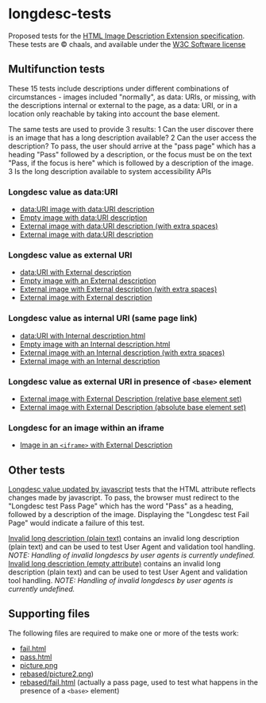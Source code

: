 longdesc-tests
==============

Proposed tests for the [HTML Image Description Extension specification](http://www.w3.org/TR/html-longdesc). These tests are © chaals, and available under the [W3C Software license](http://www.w3.org/Consortium/Legal/copyright-software)

## Multifunction tests

These 15 tests include descriptions under different combinations of circumstances - images included "normally", as data: URIs, or missing, with the descriptions internal or external to the page, as a data: URI, or in a location only reachable by taking into account the base element.

The same tests are used to provide 3 results:
1 Can the user discover there is an image that has a long description available?
2 Can the user access the description? To pass, the user should arrive at the "pass page" which has a heading "Pass" followed by a description, or the focus must be on the text "Pass, if the focus is here" which is followed by a description of the image.
3 Is the long description available to system accessibility APIs

### Longdesc value as data:URI

* [data:URI image with data:URI description](https://rawgithub.com/chaals/longdesc-tests/master/data-uri-image-data-uri-description.html)
* [Empty image with data:URI description](https://rawgithub.com/chaals/longdesc-tests/master/empty-image-data-uri-description.html)
* [External image with data:URI description (with extra spaces)](https://rawgithub.com/chaals/longdesc-tests/master/external-image-data-uri-description-girt-by-spaces.html)
* [External image with data:URI description](https://rawgithub.com/chaals/longdesc-tests/master/external-image-data-uri-description.html)

### Longdesc value as external URI

* [data:URI with External description](https://rawgithub.com/chaals/longdesc-tests/master/data-uri-image-external-description.html)
* [Empty image with an External description](https://rawgithub.com/chaals/longdesc-tests/master/empty-image-external-description.html)
* [External image with External description (with extra spaces)](https://rawgithub.com/chaals/longdesc-tests/master/external-image-external-description-girt-by-spaces.html)
* [External image with External description](https://rawgithub.com/chaals/longdesc-tests/master/external-image-external-description.html)

### Longdesc value as internal URI (same page link)

* [data:URI with Internal description.html](https://rawgithub.com/chaals/longdesc-tests/master/data-uri-image-internal-description.html)
* [Empty image with an Internal description.html](https://rawgithub.com/chaals/longdesc-tests/master/empty-image-internal-description.html)
* [External image with an Internal description (with extra spaces)](https://rawgithub.com/chaals/longdesc-tests/master/external-image-internal-description-girt-by-spaces.html)
* [External image with an Internal description](https://rawgithub.com/chaals/longdesc-tests/master/external-image-internal-description.html)

### Longdesc value as external URI in presence of `<base>` element

* [External image with External Description (relative base element set)](https://rawgithub.com/chaals/longdesc-tests/master/external-image-with-relative-base-external-description.html) 
* [External image with External Description (absolute base element set)](https://rawgithub.com/chaals/longdesc-tests/master/external-image-with-absolute-base-external-description.html)

### Longdesc for an image within an iframe

* [Image in an `<iframe>` with External Description](https://rawgithub.com/chaals/longdesc-tests/master/iframe-discoverability.html) 

## Other tests

[Longdesc value updated by javascript](https://rawgithub.com/chaals/longdesc-tests/master/reflected-changing-longdesc.html) tests that the HTML attribute reflects changes made by javascript. To pass, the browser must redirect to the "Longdesc test Pass Page" which has the word "Pass" as a heading, followed by a description of the image.  Displaying the "Longdesc test Fail Page" would indicate a failure of this test. 

[Invalid long description (plain text)](https://rawgithub.com/chaals/longdesc-tests/master/invalid-longdescription.html) contains an invalid long description (plain text) and can be used to test User Agent and validation tool handling. *NOTE: Handling of invalid longdescs by user agents is currently undefined.*
[Invalid long description (empty attribute)](https://rawgithub.com/chaals/longdesc-tests/master/empty-longdesc.html) contains an invalid long description (plain text) and can be used to test User Agent and validation tool handling. *NOTE: Handling of invalid longdescs by user agents is currently undefined.*

## Supporting files

The following files are required to make one or more of the tests work:

* [fail.html](https://rawgithub.com/chaals/longdesc-tests/master/fail.html)
* [pass.html](https://rawgithub.com/chaals/longdesc-tests/master/pass.html)
* [picture.png](https://rawgithub.com/chaals/longdesc-tests/master/picture.png)
* [rebased/picture2.png](https://rawgithub.com/chaals/longdesc-tests/master/rebased/picture2.png))
* [rebased/fail.html](https://rawgithub.com/chaals/longdesc-tests/master/rebased/fail.html) (actually a pass page, used to test what happens in the presence of a `<base>` element)



